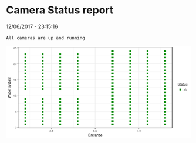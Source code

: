 Camera Status report
================
12/06/2017 - 23:15:16

    All cameras are up and running

![](camreport_files/figure-markdown_github/unnamed-chunk-2-1.png)
